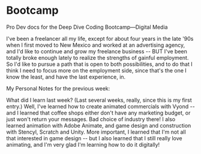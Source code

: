 # Bootcamp
Pro Dev docs for the Deep Dive Coding Bootcamp—Digital Media

I've been a freelancer all my life, except for about four years in the late '90s when I first moved to New Mexico and worked at an advertising agency, and I'd like to continue and grow my freelance business -- BUT I've been totally broke enough lately to realize the strengths of gainful employment. So I'd like to pursue a path that is open to both possibilities, and to do that I think I need to focus more on the employment side, since that's the one I know the least, and have the last experience, in.


My Personal Notes for the previous week:

What did I learn last week? (Last several weeks, really, since this is my first entry.) Well, I've learned how to create animated commercials with Vyond -- and I learned that coffee shops either don't have any marketing budget, or just won't return your messages. Bad choice of industry there! I also learned animation with Adobe Animate, and game design and construction with Stencyl, Scratch and Unity. More important, I learned that I'm not all that interested in game design -- but I also learned that I still really love animating, and I'm very glad I'm learning how to do it digitally!
